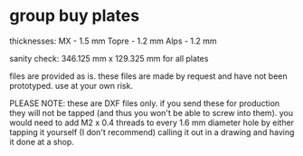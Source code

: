 # group buy plates

thicknesses:
MX - 1.5 mm
Topre - 1.2 mm
Alps - 1.2 mm

sanity check:
346.125 mm x 129.325 mm for all plates

files are provided as is. these files are made by request and have not been prototyped. use at your own risk.

PLEASE NOTE: these are DXF files only. if you send these for production they will not be tapped (and thus you won't be able to screw into them). you would need to add M2 x 0.4 threads to every 1.6 mm diameter hole by either tapping it yourself (I don't recommend) calling it out in a drawing and having it done at a shop.